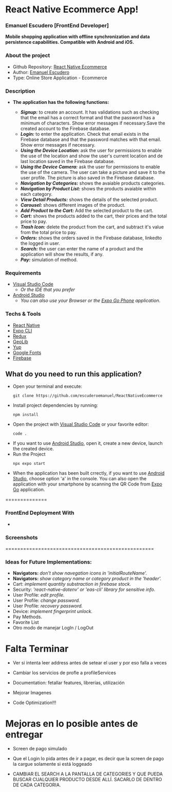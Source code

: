 # React Native Ecommerce App!

### Emanuel Escudero [FrontEnd Developer]

__Mobile shopping application with offline synchronization and data persistence capabilities. Compatible with Android and iOS.__

### About the project

- Github Repository: [React Native Ecommerce](https://github.com/escuderoemanuel/ReactNativeEcommerce)
- Author: [Emanuel Escudero](http://emanuelescudero.ar)
- Type: Online Store Application - Ecommerce

### Description

- **The application has the following functions:**
  
  - ***Signup:*** to create an account. It has validations such as checking that the email has a correct format and that the password has a minimum of characters. Show error messages if necessary.Save the created account to the Firebase database. 
  - ***Login:*** to enter the application. Check that email exists in the Firebase database and that the password matches with that email. Show error messages if necessary.
  - ***Using the Device Location:*** ask the user for permissions to enable the use of the location and show the user\'s current location and de last location saved in the Firebase database. 
  - ***Using the Device Camera:*** ask the user for permissions to enable the use of the camera. The user can take a picture and save it to the user profile. The picture is also saved in the Firebase database. 
  - ***Navigation by Categories:*** shows the avaiable products categories.
  - ***Navigation by Product List:*** shows the products avaiable within each category.
  - ***View Detail Products:*** shows the details of the selected product.
  - ***Carousel:*** shows different images of the product.
  - ***Add Product to the Cart:*** Add the selected product to the cart.
  - ***Cart:*** shows the products added to the cart, their prices and the total price to pay.
  - ***Trash Icon:*** delete the product from the cart, and subtract it\'s value from the total price to pay.
  - ***Orders:*** shows the orders saved in the Firebase database, linkedto the logged in user.
  - ***Search:*** the user can enter the name of a product and the application will show the results, if any.
  - ***Pay:*** simulation of method.



### Requirements

- [Visual Studio Code](https://code.visualstudio.com/) 
  - _Or the IDE that you prefer_
- [Android Studio](https://developer.android.com/studio?hl=es-419)
  - _You can also use your Browser or the [Expo Go Phone](https://expo.dev/client) application_.

### Techs & Tools

- [React Native](https://reactnative.dev/)
- [Expo CLI](https://docs.expo.dev/more/expo-cli/)
- [Redux](https://redux.js.org/)
- [GeoLib](https://www.npmjs.com/package/geolib)
- [Yup](https://www.npmjs.com/package/yup)
- [Google Fonts](https://fonts.google.com/)
- [Firebase](https://firebase.google.com/?hl=es) 


## What do you need to run this application?

- Open your terminal and execute:
  ```
  git clone https://github.com/escuderoemanuel/ReactNativeEcommerce
  ```
- Install project dependencies by running:
  ```
  npm install
  ```
- Open the project with [Visual Studio Code](https://code.visualstudio.com/) or your favorite editor:
  ```
  code .
  ```
- If you want to use [Android Studio](https://developer.android.com/studio?hl=es-419), open it, create a new device, launch the created device.  
- Run the Project
  ```
  npx expo start
  ```
- When the application has been built crrectly, if you want to use [Android Studio](https://developer.android.com/studio?hl=es-419), choose option \'a\' in the console. You can also open the application with your smartphone by scanning the QR Code from [Expo Go](https://expo.dev/client) application.

============== 


### FrontEnd Deployment With

- []()


### Screenshots





==================================================
###  Ideas for Future Implementations:

- **Navigators:** _don\'t show navegation icons in \'initialRouteName\'._
- **Navigators:** _show category name or category product in the \'header\'._
- Cart: _implement quantity substraction in firebase stock._
- Security: _\'react-native-dotenv\' or \'eas-cli\' library for sensitive info._
- User Profile: _edit profile._
- User Profile: _change password._
- User Profile: _recovery password._
- Device: _implement fingerprint unlock._
- Pay Methods.
- Favorite List
- Otro modo de manejar LogIn / LogOut

# Falta Terminar

- Ver si intenta leer address antes de setear el user y por eso falla a veces

- Cambiar los servicios de profle a profileServices

- Documentation: fetallar features, librerías, utilización

- Mejorar Imagenes

- Code Optimization!!!



# Mejoras en lo posible antes de entregar

- Screen de pago simulado
- Que el Login lo pida antes de ir a pagar, es decir que la screen de pago la cargue solamente si está loggeado
  
- CAMBIAR EL SEARCH A LA PANTALLA DE CATEGORIES Y QUE PUEDA BUSCAR CUALQUIER PRODUCTO DESDE ALLÍ. SACARLO DE DENTRO DE CADA CATEGORIA.

